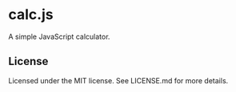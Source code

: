 # calc.js

A simple JavaScript calculator.

## License

Licensed under the MIT license. See LICENSE.md for more details.
